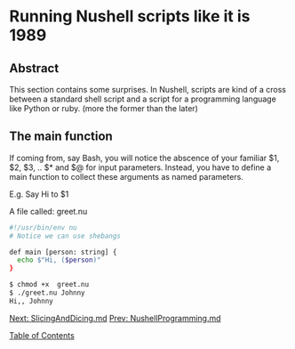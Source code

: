 # Running Nushell scripts like it is 1989

## Abstract

This section contains some surprises. In Nushell, scripts are kind of a cross
between a standard shell script and a script for a programming language like
Python or ruby. (more the former than the later)

## The main function

If coming from, say Bash, you will notice the abscence of your familiar
$1, $2, $3, .. $* and $@ for input parameters. Instead, you have to define a
main function to collect these arguments as named parameters.

E.g. Say  Hi to $1


A file called: greet.nu

```sh
#!/usr/bin/env nu
# Notice we can use shebangs

def main [person: string] {
  echo $"Hi, ($person)"
}
```

```bash
$ chmod +x  greet.nu
$ ./greet.nu Johnny
Hi,, Johnny
```

[Next: SlicingAndDicing.md](008_SlicingAndDicing.md) [Prev:  NushellProgramming.md](006_NushellProgramming.md)


[Table of Contents](toc.md)
